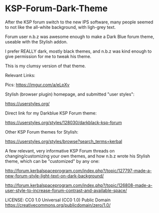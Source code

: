 # KSP-Forum-Dark-Theme

After the KSP forum switch to the new IPS software, many people seemed to not like the all-white background, with ligh-grey text.

Forum user n.b.z was awesome enough to make a Dark Blue forum theme, useable with the Stylish addon.

I prefer REALLY dark, mostly black themes, and n.b.z was kind enough to give permission for me to tweak his theme.

This is my clumsy version of that theme.

Relevant Links:

Pics:
https://imgur.com/a/eLpXv

Stylish (browser plugin) homepage, and submitted "user styles":

https://userstyles.org/

Direct link for my Darkblue KSP Forum theme:

https://userstyles.org/styles/128030/darkblack-ksp-forum

Other KSP Forum themes for Stylish:

https://userstyles.org/styles/browse?search_terms=kerbal


A few relevant, very informative KSP Forum threads on changing/customizing your own themes, and how n.b.z wrote his Stylish theme, which can be "customized" by any one:

http://forum.kerbalspaceprogram.com/index.php?/topic/127797-made-a-new-forum-style-light-text-on-dark-background/

http://forum.kerbalspaceprogram.com/index.php?/topic/126808-made-a-user-style-to-increase-forum-contrast-and-available-space/


LICENSE:
CC0 1.0 Universal (CC0 1.0) Public Domain
https://creativecommons.org/publicdomain/zero/1.0/
